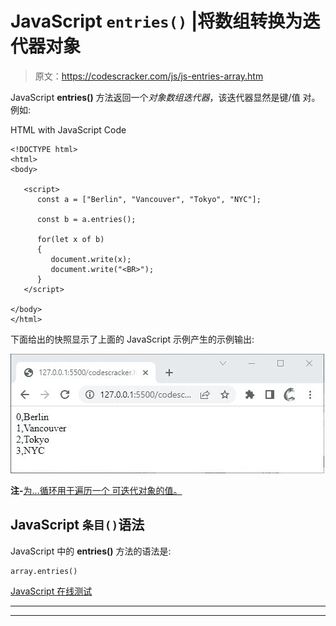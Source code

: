 # JavaScript `entries()` |将数组转换为迭代器对象

> 原文：<https://codescracker.com/js/js-entries-array.htm>

JavaScript **entries()** 方法返回一个*对象数组迭代器*，该迭代器显然是键/值 对。例如:

HTML with JavaScript Code

```
<!DOCTYPE html>
<html>
<body>

   <script>
      const a = ["Berlin", "Vancouver", "Tokyo", "NYC"];

      const b = a.entries();

      for(let x of b)
      {
         document.write(x);
         document.write("<BR>");
      }
   </script>

</body>
</html>
```

下面给出的快照显示了上面的 JavaScript 示例产生的示例输出:

![javascript entries](img/1ed493fb9c68d28a71f4f05b9e4c2fe4.png)

**注-**[为...循环用于遍历一个 可迭代对象的值。](/js/js-for-loop.htm)

## JavaScript `条目()`语法

JavaScript 中的 **entries()** 方法的语法是:

```
array.entries()
```

[JavaScript 在线测试](/exam/showtest.php?subid=6)

* * *

* * *